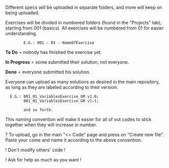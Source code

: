 Different specs will be uploaded in separate folders, and more will keep on being uploaded.

Exercises will be divided in numbered folders (found in the "Projects" tab), starting from 001 (basics).
All exercises will be numbered from 01 for easier understanding.

            E.G.: 001 - 01 - NameOfExercise
            
**To Do** = nobody has finished the exercise yet.

**In Progress** = some submitted their solution, not everyone.

**Done** = everyone submitted his solution.




Everyone can upload as many solutions as desired in the main repository, as long as they are labeled according to their version:

      E.G.: 001_01_VariablesExercise_GM v1.0;
            001_01_VariablesExercise_GM v1.1;
      
            and so forth.
            
This naming convention will make it easier for all of out codes to stick together when they will increase in number.



? To upload, go in the main "<> Code" page and press on "Create new file". Paste your come and name it according to the above convention. 
     
     
   ! Don't modify others' code !

   ! Ask for help as much as you want !
